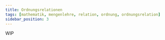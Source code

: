 ```yaml
---
title: Ordnungsrelationen
tags: [mathematik, mengenlehre, relation, ordnung, ordnungsrelation]
sidebar_position: 3
---
```


WIP